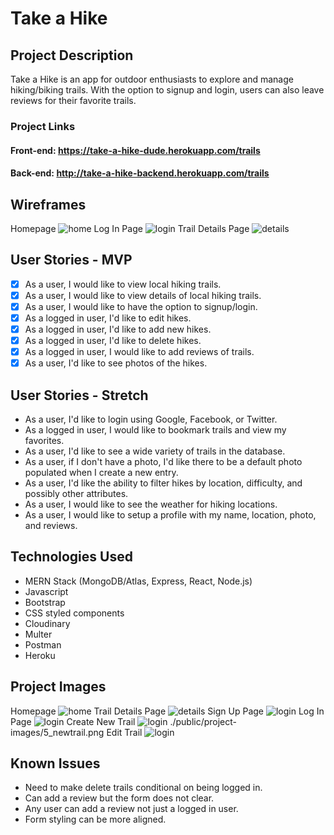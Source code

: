 # Take a Hike 
## Project Description
Take a Hike is an app for outdoor enthusiasts to explore and manage hiking/biking trails. With the option to signup and login, users can also leave reviews for their favorite trails. 

### Project Links
#### Front-end: https://take-a-hike-dude.herokuapp.com/trails
#### Back-end: http://take-a-hike-backend.herokuapp.com/trails 

## Wireframes 
Homepage
![home](./public/wireframes/1_home.png)
Log In Page
![login](./public/wireframes/2_login.png)
Trail Details Page
![details](./public/wireframes/3_details.png)

## User Stories - MVP
- [x] As a user, I would like to view local hiking trails.
- [x] As a user, I would like to view details of local hiking trails.
- [x] As a user, I would like to have the option to signup/login.
- [x] As a logged in user, I'd like to edit hikes.
- [x] As a logged in user, I'd like to add new hikes.
- [x] As a logged in user, I'd like to delete hikes.
- [x] As a logged in user, I would like to add reviews of trails.
- [x] As a user, I'd like to see photos of the hikes.

## User Stories - Stretch 
- As a user, I'd like to login using Google, Facebook, or Twitter.
- As a logged in user, I would like to bookmark trails and view my favorites.
- As a user, I'd like to see a wide variety of trails in the database. 
- As a user, if I don't have a photo, I'd like there to be a default photo populated when I create a new entry.
- As a user, I'd like the ability to filter hikes by location, difficulty, and possibly other attributes.
- As a user, I would like to see the weather for hiking locations. 
- As a user, I would like to setup a profile with my name, location, photo, and reviews.

## Technologies Used 
- MERN Stack (MongoDB/Atlas, Express, React, Node.js)
- Javascript 
- Bootstrap
- CSS styled components
- Cloudinary
- Multer
- Postman
- Heroku

## Project Images
Homepage
![home](./public/project-images/1_home.png)
Trail Details Page
![details](./public/project-images/2_detailspage.png)
Sign Up Page
![login](./public/project-images/3_signup.png)
Log In Page
![login](./public/project-images/4_login.png)
Create New Trail
![login]()
./public/project-images/5_newtrail.png
Edit Trail
![login](./public/project-images/6_edittrail.png)

## Known Issues 
- Need to make delete trails conditional on being logged in.
- Can add a review but the form does not clear.
- Any user can add a review not just a logged in user.
- Form styling can be more aligned.